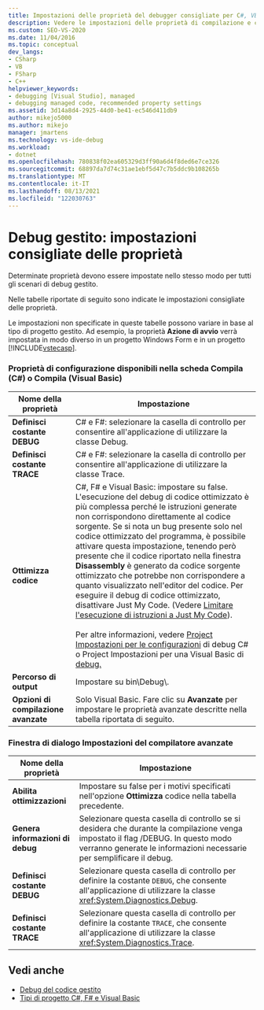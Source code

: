 ```yaml
---
title: Impostazioni delle proprietà del debugger consigliate per C#, VB | Microsoft Docs
description: Vedere le impostazioni delle proprietà di compilazione e compilazione che devono essere le stesse per tutto il debug gestito. Altre impostazioni possono variare a seconda del tipo di progetto.
ms.custom: SEO-VS-2020
ms.date: 11/04/2016
ms.topic: conceptual
dev_langs:
- CSharp
- VB
- FSharp
- C++
helpviewer_keywords:
- debugging [Visual Studio], managed
- debugging managed code, recommended property settings
ms.assetid: 3d14a8d4-2925-44d0-be41-ec546d411db9
author: mikejo5000
ms.author: mikejo
manager: jmartens
ms.technology: vs-ide-debug
ms.workload:
- dotnet
ms.openlocfilehash: 780838f02ea605329d3ff90a6d4f8ded6e7ce326
ms.sourcegitcommit: 68897da7d74c31ae1ebf5d47c7b5ddc9b108265b
ms.translationtype: MT
ms.contentlocale: it-IT
ms.lasthandoff: 08/13/2021
ms.locfileid: "122030763"
---
```

# <a name="managed-debugging-recommended-property-settings"></a>Debug gestito: impostazioni consigliate delle proprietà
Determinate proprietà devono essere impostate nello stesso modo per tutti gli scenari di debug gestito.

 Nelle tabelle riportate di seguito sono indicate le impostazioni consigliate delle proprietà.

 Le impostazioni non specificate in queste tabelle possono variare in base al tipo di progetto gestito. Ad esempio, la proprietà **Azione di avvio** verrà impostata in modo diverso in un progetto Windows Form e in un progetto [!INCLUDE[vstecasp](../code-quality/includes/vstecasp_md.md)].

### <a name="configuration-properties-on-the-build-c-or-compile-visual-basic-tab"></a>Proprietà di configurazione disponibili nella scheda Compila (C#) o Compila (Visual Basic)

|**Nome della proprietà**|**Impostazione**|
|-----------------------|-----------------|
|**Definisci costante DEBUG**|C# e F#: selezionare la casella di controllo per consentire all'applicazione di utilizzare la classe Debug.|
|**Definisci costante TRACE**|C# e F#: selezionare la casella di controllo per consentire all'applicazione di utilizzare la classe Trace.|
|**Ottimizza codice**|C#, F# e Visual Basic: impostare su false. L'esecuzione del debug di codice ottimizzato è più complessa perché le istruzioni generate non corrispondono direttamente al codice sorgente. Se si nota un bug presente solo nel codice ottimizzato del programma, è possibile attivare questa impostazione, tenendo però presente che il codice riportato nella finestra **Disassembly** è generato da codice sorgente ottimizzato che potrebbe non corrispondere a quanto visualizzato nell'editor del codice. Per eseguire il debug di codice ottimizzato, disattivare Just My Code. (Vedere [Limitare l'esecuzione di istruzioni a Just My Code](../debugger/navigating-through-code-with-the-debugger.md#BKMK_Restrict_stepping_to_Just_My_Code)).<br /><br /> Per altre informazioni, vedere [Project Impostazioni per le configurazioni](../debugger/project-settings-for-csharp-debug-configurations.md) di debug C# o Project Impostazioni per una Visual Basic di [debug.](../debugger/project-settings-for-a-visual-basic-debug-configuration.md)|
|**Percorso di output**|Impostare su bin\Debug\\.|
|**Opzioni di compilazione avanzate**|Solo Visual Basic. Fare clic su **Avanzate** per impostare le proprietà avanzate descritte nella tabella riportata di seguito.|

### <a name="advanced-compiler-settings-dialog-box"></a>Finestra di dialogo Impostazioni del compilatore avanzate

|**Nome della proprietà**|**Impostazione**|
|-----------------------|-----------------|
|**Abilita ottimizzazioni**|Impostare su false per i motivi specificati nell'opzione **Ottimizza** codice nella tabella precedente.|
|**Genera informazioni di debug**|Selezionare questa casella di controllo se si desidera che durante la compilazione venga impostato il flag /DEBUG. In questo modo verranno generate le informazioni necessarie per semplificare il debug.|
|**Definisci costante DEBUG**|Selezionare questa casella di controllo per definire la costante `DEBUG`, che consente all'applicazione di utilizzare la classe <xref:System.Diagnostics.Debug>.|
|**Definisci costante TRACE**|Selezionare questa casella di controllo per definire la costante `TRACE`, che consente all'applicazione di utilizzare la classe <xref:System.Diagnostics.Trace>.|

## <a name="see-also"></a>Vedi anche
- [Debug del codice gestito](../debugger/debugging-managed-code.md)
- [Tipi di progetto C#, F# e Visual Basic](../debugger/debugging-preparation-csharp-f-hash-and-visual-basic-project-types.md)
